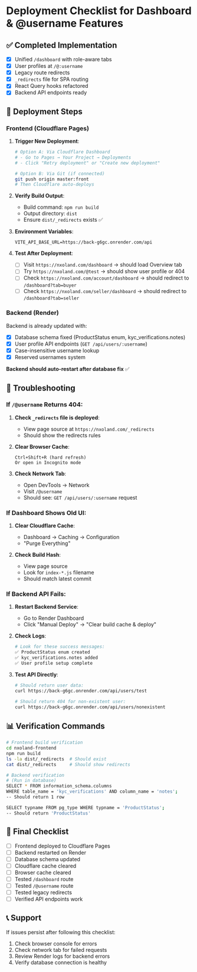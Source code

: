 # Deployment Checklist for Dashboard & @username Features

## ✅ Completed Implementation
- [x] Unified `/dashboard` with role-aware tabs
- [x] User profiles at `/@:username`
- [x] Legacy route redirects
- [x] `_redirects` file for SPA routing
- [x] React Query hooks refactored
- [x] Backend API endpoints ready

## 🚀 Deployment Steps

### Frontend (Cloudflare Pages)

1. **Trigger New Deployment**:
   ```bash
   # Option A: Via Cloudflare Dashboard
   # - Go to Pages → Your Project → Deployments
   # - Click "Retry deployment" or "Create new deployment"
   
   # Option B: Via Git (if connected)
   git push origin master:front
   # Then Cloudflare auto-deploys
   ```

2. **Verify Build Output**:
   - Build command: `npm run build`
   - Output directory: `dist`
   - Ensure `dist/_redirects` exists ✅

3. **Environment Variables**:
   ```
   VITE_API_BASE_URL=https://back-g6gc.onrender.com/api
   ```

4. **Test After Deployment**:
   - [ ] Visit `https://nxoland.com/dashboard` → should load Overview tab
   - [ ] Try `https://nxoland.com/@test` → should show user profile or 404
   - [ ] Check `https://nxoland.com/account/dashboard` → should redirect to `/dashboard?tab=buyer`
   - [ ] Check `https://nxoland.com/seller/dashboard` → should redirect to `/dashboard?tab=seller`

### Backend (Render)

Backend is already updated with:
- [x] Database schema fixed (ProductStatus enum, kyc_verifications.notes)
- [x] User profile API endpoints (`GET /api/users/:username`)
- [x] Case-insensitive username lookup
- [x] Reserved usernames system

**Backend should auto-restart after database fix** ✅

## 🐛 Troubleshooting

### If `/@username` Returns 404:
1. **Check `_redirects` file is deployed**:
   - View page source at `https://nxoland.com/_redirects`
   - Should show the redirects rules

2. **Clear Browser Cache**:
   ```
   Ctrl+Shift+R (hard refresh)
   Or open in Incognito mode
   ```

3. **Check Network Tab**:
   - Open DevTools → Network
   - Visit `/@username`
   - Should see: `GET /api/users/:username` request

### If Dashboard Shows Old UI:
1. **Clear Cloudflare Cache**:
   - Dashboard → Caching → Configuration
   - "Purge Everything"

2. **Check Build Hash**:
   - View page source
   - Look for `index-*.js` filename
   - Should match latest commit

### If Backend API Fails:
1. **Restart Backend Service**:
   - Go to Render Dashboard
   - Click "Manual Deploy" → "Clear build cache & deploy"

2. **Check Logs**:
   ```bash
   # Look for these success messages:
   ✅ ProductStatus enum created
   ✅ kyc_verifications.notes added
   ✅ User profile setup complete
   ```

3. **Test API Directly**:
   ```bash
   # Should return user data:
   curl https://back-g6gc.onrender.com/api/users/test
   
   # Should return 404 for non-existent user:
   curl https://back-g6gc.onrender.com/api/users/nonexistent
   ```

## 📊 Verification Commands

```bash
# Frontend build verification
cd nxoland-frontend
npm run build
ls -la dist/_redirects  # Should exist
cat dist/_redirects     # Should show redirects

# Backend verification
# (Run in database)
SELECT * FROM information_schema.columns 
WHERE table_name = 'kyc_verifications' AND column_name = 'notes';
-- Should return 1 row

SELECT typname FROM pg_type WHERE typname = 'ProductStatus';
-- Should return 'ProductStatus'
```

## 🎯 Final Checklist

- [ ] Frontend deployed to Cloudflare Pages
- [ ] Backend restarted on Render  
- [ ] Database schema updated
- [ ] Cloudflare cache cleared
- [ ] Browser cache cleared
- [ ] Tested `/dashboard` route
- [ ] Tested `/@username` route
- [ ] Tested legacy redirects
- [ ] Verified API endpoints work

## 📞 Support

If issues persist after following this checklist:
1. Check browser console for errors
2. Check network tab for failed requests
3. Review Render logs for backend errors
4. Verify database connection is healthy


